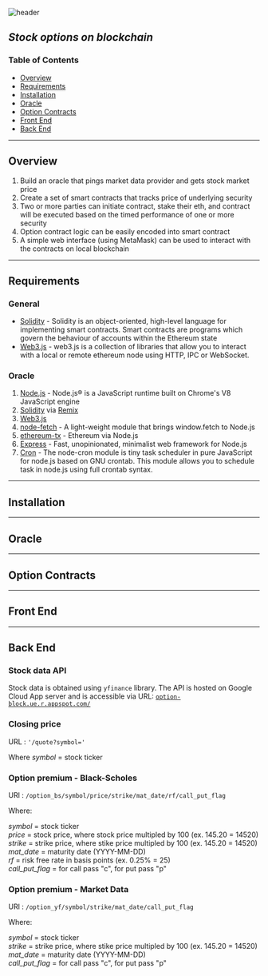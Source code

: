 ![header](https://capsule-render.vercel.app/api?type=waving&color=gradient&width=1000&height=200&section=header&text=Option-Block&fontSize=30&fontColor=black)

## *Stock options on blockchain*

### Table of Contents
* [Overview](#overview)
* [Requirements](#requirements)
* [Installation](#requirements)
* [Oracle](#oracle)
* [Option Contracts](#option-contracts)
* [Front End](#front-end)
* [Back End](#back-end)

---

## Overview

1. Build an oracle that pings market data provider and gets stock market price
2. Create a set of smart contracts that tracks price of underlying security
3. Two or more parties can initiate contract, stake their eth, and contract will be executed based on the timed performance of one or more security
4. Option contract logic can be easily encoded into smart contract
5. A simple web interface (using MetaMask) can be used to interact with the contracts on local blockchain

---

## Requirements
### General
* [Solidity](https://docs.soliditylang.org/en/v0.8.7/) - Solidity is an object-oriented, high-level language for implementing smart contracts. Smart contracts are programs which govern the behaviour of accounts within the Ethereum state
* [Web3.js](https://web3js.readthedocs.io/en/v1.4.0/) - web3.js is a collection of libraries that allow you to interact with a local or remote ethereum node using HTTP, IPC or WebSocket.

### Oracle
1. [Node.js](https://nodejs.org/en/) - Node.js® is a JavaScript runtime built on Chrome's V8 JavaScript engine
2. [Solidity](https://docs.soliditylang.org/en/v0.8.7/) via [Remix](https://remix.ethereum.org/)
3. [Web3.js](https://web3js.readthedocs.io/en/v1.4.0/)
4. [node-fetch](https://www.npmjs.com/package/node-fetch) - A light-weight module that brings window.fetch to Node.js
5. [ethereum-tx](https://github.com/ethereumjs/ethereumjs-tx) - Ethereum via Node.js
6. [Express](https://expressjs.com/) - Fast, unopinionated, minimalist web framework for Node.js
7. [Cron](https://www.npmjs.com/package/node-cron) - The node-cron module is tiny task scheduler in pure JavaScript for node.js based on GNU crontab. This module allows you to schedule task in node.js using full crontab syntax.

---

## Installation


---

## Oracle


---

## Option Contracts


---

## Front End


---

## Back End

### Stock data API

Stock data is obtained using <code>yfinance</code> library. The API is hosted on Google Cloud App server and is accessible via URL: <code>[option-block.ue.r.appspot.com/](https://option-block.ue.r.appspot.com/)</code>

### Closing price

URL : <code>'/quote?symbol='</code>

Where *symbol* = stock ticker

### Option premium - Black-Scholes

URl : <code>/option_bs/symbol/price/strike/mat_date/rf/call_put_flag</code>

Where:

*symbol* = stock ticker <br>
*price* = stock price, where stock price multipled by 100 (ex. 145.20 = 14520) <br>
*strike* = strike price, where stike price multipled by 100 (ex. 145.20 = 14520) <br>
*mat_date* = maturity date (YYYY-MM-DD) <br>
*rf* = risk free rate in basis points (ex. 0.25% = 25) <br>
*call_put_flag* = for call pass "c", for put pass "p" <br>

### Option premium - Market Data

URl : <code>/option_yf/symbol/strike/mat_date/call_put_flag</code>

Where:

*symbol* = stock ticker <br>
*strike* = strike price, where stike price multipled by 100 (ex. 145.20 = 14520) <br>
*mat_date* = maturity date (YYYY-MM-DD) <br>
*call_put_flag* = for call pass "c", for put pass "p" <br>

    
    

  
